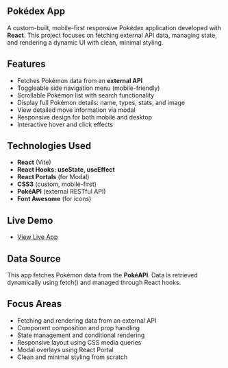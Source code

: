 ## Pokédex App

A custom-built, mobile-first responsive Pokédex application developed with **React**. This project focuses on fetching external API data, managing state, and rendering a dynamic UI with clean, minimal styling.

## Features

- Fetches Pokémon data from an **external API**
- Toggleable side navigation menu (mobile-friendly)
- Scrollable Pokémon list with search functionality
- Display full Pokémon details: name, types, stats, and image
- View detailed move information via modal
- Responsive design for both mobile and desktop
- Interactive hover and click effects

## Technologies Used

- **React** (Vite)
- **React Hooks: useState, useEffect**
- **React Portals** (for Modal)
- **CSS3** (custom, mobile-first)
- **PokéAPI** (external RESTful API)
- **Font Awesome** (for icons)

## Live Demo

- [View Live App](https://react-pokedex-ntk.netlify.app/)

## Data Source

This app fetches Pokémon data from the **PokéAPI**. Data is retrieved dynamically using fetch() and managed through React hooks.

## Focus Areas

- Fetching and rendering data from an external API
- Component composition and prop handling
- State management and conditional rendering
- Responsive layout using CSS media queries
- Modal overlays using React Portal
- Clean and minimal styling from scratch

